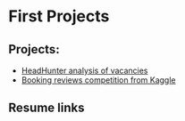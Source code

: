 # First Projects


 ## Projects:

* [HeadHunter analysis of vacancies](https://github.com/DSminer/First_Projects/tree/main/Project_1)
* [Booking reviews competition from Kaggle](https://github.com/DSminer/First_Projects/tree/main/Project_2)

## Resume links

